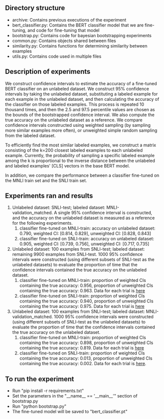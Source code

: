 ## Directory structure
- archive: Contains previous executions of the experiment
- bert_classifier.py: Contains the BERT classifier model that we are fine-tuning, and code for fine-tuning that model
- bootstrap.py: Contains code for bayesian bootstrapping experiments
- common.py: Contains objects shared between files
- similarity.py: Contains functions for determining similarity between examples
- utils.py: Contains code used in multiple files

## Description of experiments
We construct confidence intervals to estimate the accuracy of a fine-tuned BERT classifier on an unlabeled dataset. We construct 95% confidence intervals by taking the unlabeled dataset, substituting a labeled example for each example in the unlabeled dataset, and then calculating the accuracy of the classifier on those labeled examples. This process is repeated 10 thousand times, and then the 2.5 and 97.5 percentile values are chosen as the bounds of the bootstrapped confidence interval. We also compute the true accuracy on the unlabeled dataset as a reference. We compare confidence intervals constructed using weighted sampling (by sampling more similar examples more often), or unweighted simple random sampling from the labeled dataset.

To efficiently find the most similar labeled examples, we construct a matrix consisting of the k=200 closest labeled examples to each unlabeled example. Currently, the probability of sampling a specific labeled example among the k is proportional to the inverse distance between the unlabeled and labeled examples' [CLS] vectors in the base BERT model.

In addition, we compare the performance between a classifier fine-tuned on the MNLI train set and the SNLI train set.

## Experiments ran and results
1) Unlabeled dataset: SNLI-test; labeled dataset: MNLI-validation_matched. A single 95% confidence interval is constructed, and the accuracy on the unlabeled dataset is measured as a reference for the following experiments.
    1) classifier fine-tuned on MNLI-train: accuracy on unlabeled dataset: 0.790, weighted CI: [0.814, 0.829], unweighted CI: [0.828, 0.843]
    2) classifier fine-tuned on SNLI-train: accuracy on unlabeled dataset: 0.905, weighted CI: [0.739, 0.756], unweighted CI: [0.717, 0.735]
2) Unlabeled dataset: 100 examples from SNLI-test; labeled dataset: remaining 9900 examples from SNLI-test. 1000 95% confidence intervals were constructed (using different subsets of SNLI-test as the unlabeled datasets) to evaluate the proportion of time that the confidence intervals contained the true accuracy on the unlabeled dataset.
    1) classifier fine-tuned on MNLI-train: proportion of weighted CIs containing the true accuracy: 0.956, proportion of unweighted CIs containing the true accuracy: 0.963. Data for each trial is [here](archive/2023-01-28%203%20experiments%3B%20classifier%20finetuned%20on%20MNLI/results_snli-snli.csv)
    2) classifier fine-tuned on SNLI-train: proportion of weighted CIs containing the true accuracy: 0.940, proportion of unweighted CIs containing the true accuracy: 0.975. Data for each trial is [here](archive/2023-01-28%203%20experiments%3B%20classifier%20finetuned%20on%20SNLI/results_snli-snli.csv)
3) Unlabeled dataset: 100 examples from SNLI-test; labeled dataset: MNLI-validation_matched. 1000 95% confidence intervals were constructed (using different subsets of SNLI-test as the unlabeled datasets) to evaluate the proportion of time that the confidence intervals contained the true accuracy on the unlabeled dataset.
    1) classifier fine-tuned on MNLI-train: proportion of weighted CIs containing the true accuracy: 0.898, proportion of unweighted CIs containing the true accuracy: 0.819. Data for each trial is [here](archive/2023-01-28%203%20experiments%3B%20classifier%20finetuned%20on%20MNLI/results_mnli-snli.csv)
    2) classifier fine-tuned on SNLI-train: proportion of weighted CIs containing the true accuracy: 0.013, proportion of unweighted CIs containing the true accuracy: 0.002. Data for each trial is [here](archive/2023-01-28%203%20experiments%3B%20classifier%20finetuned%20on%20SNLI/results_mnli-snli.csv).

## To run the experiment
- Run "pip install -r requirements.txt"
- Set the parameters in the "\_\_name\_\_ == '\_\_main\_\_'" section of bootstrap.py
- Run "python bootstrap.py"
- The fine-tuned model will be saved to "bert_classifier.pt"
